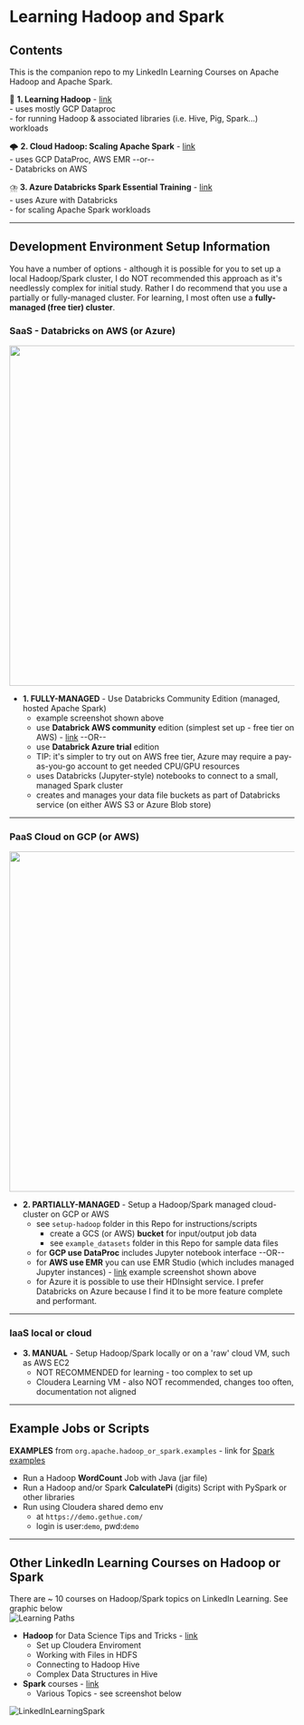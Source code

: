 # Learning Hadoop and Spark

## Contents

This is the companion repo to my LinkedIn Learning Courses on Apache Hadoop and Apache Spark.  

🐘  **1. Learning Hadoop** - [link](https://www.linkedin.com/learning/learning-hadoop-2)   
    - uses mostly GCP Dataproc   
    - for running Hadoop & associated libraries (i.e. Hive, Pig, Spark...) workloads    
    
🌩️  **2. Cloud Hadoop: Scaling Apache Spark** - [link](https://www.linkedin.com/learning/cloud-hadoop-scaling-apache-spark)   
    - uses GCP DataProc, AWS EMR --or--   
    - Databricks on AWS  
    
⛈️  **3. Azure Databricks Spark Essential Training** - [link](https://www.linkedin.com/learning/azure-databricks-essential-training)  
    - uses Azure with Databricks  
    - for scaling Apache Spark workloads  

---

## Development Environment Setup Information

You have a number of options - although it is possible for you to set up a local Hadoop/Spark cluster, I do NOT recommended this approach as it's needlessly complex for initial study.  Rather I do recommend that you use a partially or fully-managed cluster.  For learning, I most often use a **fully-managed (free tier) cluster**.  

### SaaS - Databricks on AWS (or Azure)

<img src="https://github.com/lynnlangit/learning-hadoop-and-spark/blob/master/images/word-count-databricks.png" width=600>
    
- **1. FULLY-MANAGED** - Use Databricks Community Edition (managed, hosted Apache Spark) 
    - example screenshot shown above
    - use **Databrick AWS community** edition (simplest set up - free tier on AWS) - [link](https://databricks.com/try-databricks) --OR--
    - use **Databrick Azure trial** edition 
    - TIP: it's simpler to try out on AWS free tier, Azure may require a pay-as-you-go account to get needed CPU/GPU resources
    - uses Databricks (Jupyter-style) notebooks to connect to a small, managed Spark cluster
    - creates and manages your data file buckets as part of Databricks service (on either AWS S3 or Azure Blob store)

---

### PaaS Cloud on GCP (or AWS)

<img src="https://github.com/lynnlangit/learning-hadoop-and-spark/blob/master/images/emr-studio.png" width=600>

- **2. PARTIALLY-MANAGED** - Setup a Hadoop/Spark managed cloud-cluster on GCP or AWS
    - see `setup-hadoop` folder in this Repo for instructions/scripts
        - create a GCS (or AWS) **bucket** for input/output job data
        - see `example_datasets` folder in this Repo for sample data files
    - for **GCP use DataProc** includes Jupyter notebook interface --OR--
    - for **AWS use EMR** you can use EMR Studio (which includes managed Jupyter instances) - [link](https://aws.amazon.com/blogs/big-data/amazon-emr-studio-preview-a-new-notebook-first-ide-experience-with-amazon-emr/) example screenshot shown above
    - for Azure it is possible to use their HDInsight service.  I prefer Databricks on Azure because I find it to be more feature complete and performant. 
    


---

### IaaS local or cloud
    
- **3. MANUAL** - Setup Hadoop/Spark locally or on a 'raw' cloud VM, such as AWS EC2
    - NOT RECOMMENDED for learning - too complex to set up
    - Cloudera Learning VM - also NOT recommended, changes too often, documentation not aligned

---
 
## Example Jobs or Scripts

**EXAMPLES** from `org.apache.hadoop_or_spark.examples` - link for [Spark examples](https://github.com/apache/spark/tree/master/examples/src/main/scala/org/apache/spark/examples)

- Run a Hadoop **WordCount** Job with Java (jar file)
- Run a Hadoop and/or Spark **CalculatePi** (digits) Script with PySpark or other libraries
- Run using Cloudera shared demo env 
    - at `https://demo.gethue.com/` 
    - login is user:`demo`, pwd:`demo`
---

## Other LinkedIn Learning Courses on Hadoop or Spark

There are ~ 10 courses on Hadoop/Spark topics on LinkedIn Learning.  See graphic below  
![Learning Paths](https://github.com/lynnlangit/learning-hadoop-and-spark/blob/master/images/path.png)

- **Hadoop** for Data Science Tips and Tricks - [link](https://www.linkedin.com/learning/hadoop-for-data-science-tips-tricks-techniques)
    - Set up Cloudera Enviroment
    - Working with Files in HDFS
    - Connecting to Hadoop Hive
    - Complex Data Structures in Hive
- **Spark** courses - [link](https://www.linkedin.com/learning/search?entityType=COURSE&keywords=Spark&software=Apache%20Spark~Hadoop)
    - Various Topics - see screenshot below

![LinkedInLearningSpark](https://github.com/lynnlangit/learning-hadoop-and-spark/blob/master/images/spark-courses.png)

